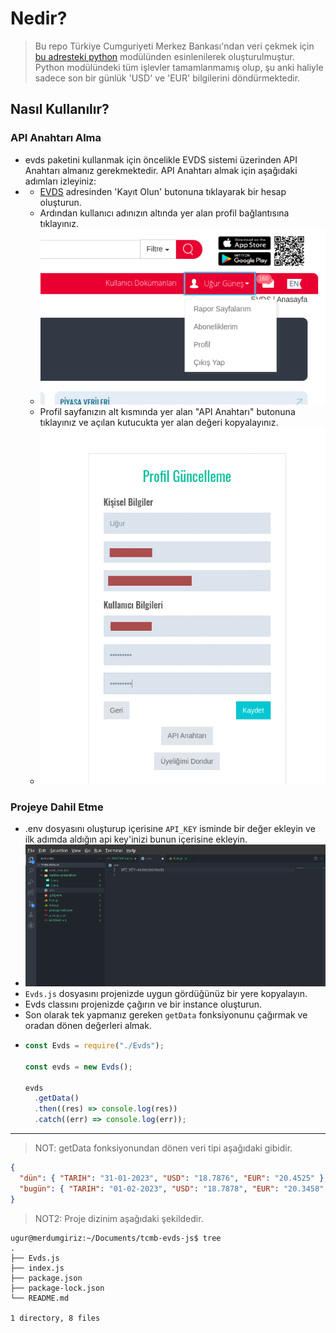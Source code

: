 # Nedir?

> Bu repo Türkiye Cumguriyeti Merkez Bankası'ndan veri çekmek için [bu adresteki python](https://pypi.org/project/evds/) modülünden esinlenilerek oluşturulmuştur. Python modülündeki tüm işlevler tamamlanmamış olup, şu anki haliyle sadece son bir günlük 'USD' ve 'EUR' bilgilerini döndürmektedir.

## Nasıl Kullanılır?

### API Anahtarı Alma

- evds paketini kullanmak için öncelikle EVDS sistemi üzerinden API Anahtarı almanız gerekmektedir. API Anahtarı almak için aşağıdaki adımları izleyiniz:
- - [EVDS](https://evds2.tcmb.gov.tr/index.php?/evds/login) adresinden 'Kayıt Olun' butonuna tıklayarak bir hesap oluşturun.
  - Ardından kullanıcı adınızın altında yer alan profil bağlantısına tıklayınız.
  - ![Screenshot1](readme-screenshots/1.png)
  - Profil sayfanızın alt kısmında yer alan "API Anahtarı" butonuna tıklayınız ve açılan kutucukta yer alan değeri kopyalayınız.
  - ![Screenshot2](readme-screenshots/2.png)

### Projeye Dahil Etme

- .env dosyasını oluşturup içerisine `API_KEY` isminde bir değer ekleyin ve ilk adımda aldığın api key'inizi bunun içerisine ekleyin.
- ![Screenshot3](readme-screenshots/3.png)
- `Evds.js` dosyasını projenizde uygun gördüğünüz bir yere kopyalayın.
- Evds classını projenizde çağırın ve bir instance oluşturun.
- Son olarak tek yapmanız gereken `getData` fonksiyonunu çağırmak ve oradan dönen değerleri almak.
- ```javascript
  const Evds = require("./Evds");

  const evds = new Evds();

  evds
    .getData()
    .then((res) => console.log(res))
    .catch((err) => console.log(err));
  ```

---

> NOT: getData fonksiyonundan dönen veri tipi aşağıdaki gibidir.

```json
{
  "dün": { "TARIH": "31-01-2023", "USD": "18.7876", "EUR": "20.4525" },
  "bugün": { "TARIH": "01-02-2023", "USD": "18.7878", "EUR": "20.3458" }
}
```

> NOT2: Proje dizinim aşağıdaki şekildedir.

```console
ugur@merdumgiriz:~/Documents/tcmb-evds-js$ tree
.
├── Evds.js
├── index.js
├── package.json
├── package-lock.json
└── README.md

1 directory, 8 files
```
